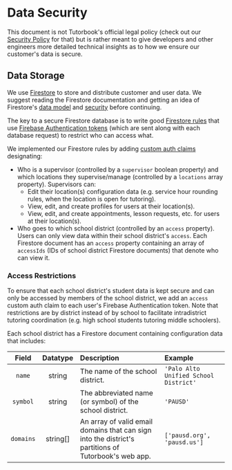 # Data Security

This document is not Tutorbook's official legal policy (check out our [Security
Policy](https://tutorbook.app/legal#security) for that) but is rather meant to
give developers and other engineers more detailed technical insights as to how
we ensure our customer's data is secure.

## Data Storage

We use [Firestore](https://firebase.google.com/docs/firestore/) to store and
distribute customer and user data. We suggest reading the Firestore
documentation and getting an idea of Firestore's [data
model](https://firebase.google.com/docs/firestore/data-model) and
[security](https://firebase.google.com/docs/firestore/rtdb-vs-firestore#security)
before continuing.

The key to a secure Firestore database is to write good [Firestore
rules](https://firebase.google.com/docs/firestore/security/get-started) that use
[Firebase Authentication
tokens](https://firebase.google.com/docs/auth/users#auth_tokens) (which are sent
along with each database request) to restrict who can access what.

We implemented our Firestore rules by adding [custom auth
claims](https://firebase.google.com/docs/auth/admin/custom-claims) designating:
- Who is a supervisor (controlled by a `supervisor` boolean property) and which
  locations they supervise/manage (controlled by a `locations` array property).
  Supervisors can:
  - Edit their location(s) configuration data (e.g. service hour rounding rules,
    when the location is open for tutoring).
  - View, edit, and create profiles for users at their location(s).
  - View, edit, and create appointments, lesson requests, etc. for users at
    their location(s).
- Who goes to which school district (controlled by an `access` property). Users
  can only view data within their school district's `access`. Each Firestore
  document has an `access` property containing an array of `accessIds` (IDs of
  school district Firestore documents) that denote who can view it.

### Access Restrictions

To ensure that each school district's student data is kept secure and can only
be accessed by members of the school district, we add an `access` custom auth
claim to each user's Firebase Authentication token. Note that restrictions are
by district instead of by school to facilitate intradistrict tutoring
coordination (e.g. high school students tutoring middle schoolers).

Each school district has a Firestore document containing configuration data that
includes:

| Field     | Datatype | Description                                                                                          | Example                               |
|:---------:|:--------:|:-----------------------------------------------------------------------------------------------------|:--------------------------------------|
| `name`    | string   | The name of the school district.                                                                     | `'Palo Alto Unified School District'` |
| `symbol`  | string   | The abbreviated name (or symbol) of the school district.                                             | `'PAUSD'`                             |
| `domains` | string[] | An array of valid email domains that can sign into the district's partitions of Tutorbook's web app. | `['pausd.org', 'pausd.us']`           |
